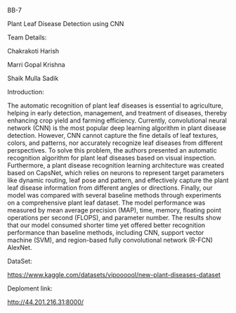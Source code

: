 BB-7

Plant Leaf Disease Detection using CNN

Team Details:

Chakrakoti Harish

Marri Gopal Krishna

Shaik Mulla Sadik


Introduction:

The automatic recognition of plant leaf diseases is essential to agriculture, helping in early detection, management, and treatment of diseases, 
thereby enhancing crop yield and farming efficiency. Currently, convolutional neural network (CNN) is the most popular deep learning algorithm in plant disease detection. 
However, CNN cannot capture the fine details of leaf textures, colors, and patterns, nor accurately recognize leaf diseases from different perspectives. 
To solve this problem, the authors presented an automatic recognition algorithm for plant leaf diseases based on visual inspection. 
Furthermore, a plant disease recognition learning architecture was created based on CapsNet, which relies on neurons to represent target parameters like dynamic routing, 
leaf pose and pattern, and effectively capture the plant leaf disease information from different angles or directions. 
Finally, our model was compared with several baseline methods through experiments on a comprehensive plant leaf dataset.
The model performance was measured by mean average precision (MAP), time, memory, floating point operations per second (FLOPS), and parameter number. 
The results show that our model consumed shorter time yet offered better recognition performance than baseline methods,
including CNN, support vector machine (SVM), and region-based fully convolutional network (R-FCN) AlexNet.

DataSet:


https://www.kaggle.com/datasets/vipoooool/new-plant-diseases-dataset

Deploment link:


http://44.201.216.31:8000/
